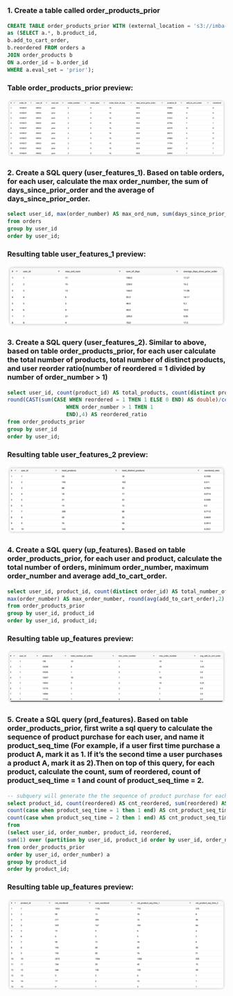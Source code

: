 # 
### 1. Create a table called order_products_prior
```sql
CREATE TABLE order_products_prior WITH (external_location = 's3://imba-alan/features/order_products_prior/', format = 'parquet')
as (SELECT a.*, b.product_id,
b.add_to_cart_order,
b.reordered FROM orders a
JOIN order_products b
ON a.order_id = b.order_id
WHERE a.eval_set = 'prior');
```
### Table order_products_prior preview:
![](assets/images/q1.png)

### 2. Create a SQL query (user_features_1). Based on table orders, for each user, calculate the max order_number, the sum of days_since_prior_order and the average of days_since_prior_order.
```sql
select user_id, max(order_number) AS max_ord_num, sum(days_since_prior_order) AS sum_of_days, round(sum(days_since_prior_order)/count(user_id),2) AS average_days_since_prior_order
from orders
group by user_id
order by user_id;
```
### Resulting table user_features_1 preview:
![](assets/images/q2.png)

### 3. Create a SQL query (user_features_2). Similar to above, based on table order_products_prior, for each user calculate the total number of products, total number of distinct products, and user reorder ratio(number of reordered = 1 divided by number of order_number > 1)
```sql
select user_id, count(product_id) AS total_products, count(distinct product_id) AS total_distinct_products, 
round(CAST(sum(CASE WHEN reordered = 1 THEN 1 ELSE 0 END) AS double)/count(CASE 
                   WHEN order_number > 1 THEN 1
                   END),4) AS reordered_ratio
from order_products_prior
group by user_id
order by user_id;
```
### Resulting table user_features_2 preview:
![](assets/images/q3.png)

### 4. Create a SQL query (up_features). Based on table order_products_prior, for each user and product, calculate the total number of orders, minimum order_number, maximum order_number and average add_to_cart_order.
```sql
select user_id, product_id, count(distinct order_id) AS total_number_of_orders, min(order_number) AS min_order_number, 
max(order_number) AS max_order_number, round(avg(add_to_cart_order),2) AS avg_add_to_cart_order
from order_products_prior
group by user_id, product_id
order by user_id, product_id;
```
### Resulting table up_features preview:
![](assets/images/q4.png)

### 5. Create a SQL query (prd_features). Based on table order_products_prior, first write a sql query to calculate the sequence of product purchase for each user, and name it product_seq_time (For example, if a user first time purchase a product A, mark it as 1. If it’s the second time a user purchases a product A, mark it as 2).Then on top of this query, for each product, calculate the count, sum of reordered, count of product_seq_time = 1 and count of product_seq_time = 2.
```sql
-- subquery will generate the the sequence of product purchase for each user
select product_id, count(reordered) AS cnt_reordered, sum(reordered) AS sum_reordered, 
count(case when product_seq_time = 1 then 1 end) AS cnt_product_seq_time_1,
count(case when product_seq_time = 2 then 1 end) AS cnt_product_seq_time_2
from 
(select user_id, order_number, product_id, reordered,
sum(1) over (partition by user_id, product_id order by user_id, order_number) AS product_seq_time
from order_products_prior
order by user_id, order_number) a
group by product_id
order by product_id;
```
### Resulting table up_features preview:
![](assets/images/q5.png)